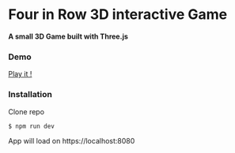 # Four in Row 3D interactive Game 

**A small 3D Game built with Three.js**

### Demo
[Play it !](https://mg-connect4.netlify.app/)

### Installation
Clone repo
```
$ npm run dev
```
App will load on https://localhost:8080

